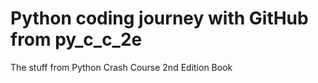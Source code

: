# Python coding journey with GitHub from py_c_c_2e
The stuff from Python Crash Course 2nd Edition Book
